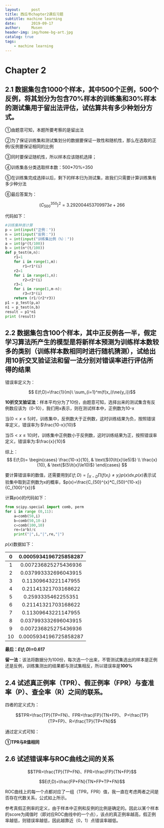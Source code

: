 ```yaml
---
layout:     post
title: 西瓜书chapter2课后习题
subtitle: machine learning
date:       2019-09-17
author:     Musen
header-img: img/home-bg-art.jpg
catalog: true
tags:
    - machine learning
---
```

<script type="text/x-mathjax-config"> MathJax.Hub.Config({ tex2jax: { inlineMath: [ ['$','$'], ['\\(','\\)'] ], processEscapes: true } }); </script> <script type="text/javascript" async src="//cdn.mathjax.org/mathjax/latest/MathJax.js?config=TeX-MML-AM_CHTML"> </script>

# Chapter 2
## 2.1 数据集包含1000个样本，其中500个正例，500个反例，将其划分为包含70%样本的训练集和30%样本的测试集用于留出法评估，试估算共有多少种划分方式。
①由题意可知，本题所要考察的是留出法

②为了保证训练集和测试集划分的数据要保证一致性和随机性，那么在选取的正例/反例要保证相同的比例

③同时要保证随机性，所以样本应该随机选择；

④训练集各分类选取样本数：500*70%=350

⑤在训练集完成选择以后，剩下的样本归为测试集，故我们只需要计算训练集有多少种分法

⑥最后答案为：
 
$$(C_{500}^{350})^2=3.292004453709973e+266$$

代码如下：
```python
#训练集种类计算
p = int(input("正例："))
n = int(input("反例："))
t = int(input("训练集比例（%）："))
a = int(p*(t/100))
b = int(n*(t/100))
def p_test(m,n):
    r1=1
    for i in range(1,m):
        r1=r1*(i)
    r2=1
    for i in range(1,n):
        r2=r2*(i)
    r3=1
    for i in range(1,m-n):
        r3=r3*(i)
    return (r1/(r2*r3))
p1 = p_test(p,a)
n1 = p_test(n,b)
result = p1*n1
print (result)
```
## 2.2 数据集包含100个样本，其中正反例各一半，假定学习算法所产生的模型是将新样本预测为训练样本数较多的类别（训练样本数相同时进行随机猜测），试给出用10折交叉验证法和留一法分别对错误率进行评估所得的结果

错误率定义为：

$$ E(f;D)=\frac{1}{m}\ \sum_{i=1}^m(f(x_i)\ne{y_i})$$

**10折交叉验证法**：样本平均分为了10份，由题意可知，选择出来的测试集含有反例数应该为（0-10），我们用x表示，则在测试样本中，正例数为10-x

当$(0\lt{x}\le5)$时，训练集中，反例数大于正例数，这时训练结果为负，按照错误率定义，错误率为:$\frac{10-x}{10}$

当$(5\lt{x}\le10)$时，训练集中正例数小于反例数，这时训练结果为正，按照错误率定义，错误率为:$\frac{x}{10}$ 

综上：
$$ E(f;D)=
\begin{cases}
\frac{10-x}{10}, & \text{$(0\lt{x}\le5)$}  \\
\frac{x}{10}, & \text{$(5\lt{x}\le10)$}
\end{cases}
$$ 

要计算错误率的数值，还需要用到$E(f;D)=\int_{X-D}\prod ({f(x_i)\ne{y_i}})p(x)dx$,$p(x)$表示试验集中取到正例数为x的概率，$p(x)=\frac{C_{50}^{x}*C_{50}^{10-x}}{C_{100}^{x}}$

计算$p(x)$的代码如下：

```python
from scipy.special import comb, perm
for i in range (0,11):
    a=comb(50,i)
    b=comb(50,10-i)
    c=comb(100,10)
    re=(a*b)/c
    print("|",i,"|",re,"|")
```
$p(x)$数据如下：

| 0 | 0.0005934196725858287 |
|:---:|:---:|
| 1 | 0.007236825275436936 |
| 2 | 0.037993332696043915 |
| 3 | 0.11309643221147955 |
| 4 | 0.21141321703168622 |
| 5 | 0.2593335462255351 |
| 6 | 0.21141321703168622 |
| 7 | 0.11309643221147955 |
| 8 | 0.037993332696043915 |
| 9 | 0.007236825275436936 |
| 10 | 0.0005934196725858287 |

**最后：$E(f;D)$=0.617**

**留一法**：该法将数据分为100份，每次选一个出来，不管测试集选出的样本是正例还是反例，训练集测出的结果都与测试集相反，所以错误率是**100%**

## 2.4 试述真正例率（TPR）、假正例率（FPR）与查准率（P）、查全率（R）之间的联系。
四者的定义式为：

$$TPR=\frac{TP}{TP+FN}、FPR=\frac{FP}{TN+FP}、
P=\frac{TP}{TP+FP}、R=\frac{TP}{TP+FN}$$ 

通过定义式可知：

**①TPR与R值相同**
## 2.6 试述错误率与ROC曲线之间的关系

$$TPR=\frac{TP}{TP+FN}、FPR=\frac{FP}{TN+FP}$$

$$E(f;D)=\frac{FP+FN}{TN+FP+TP+FN}$$ 

ROC曲线上的每一个点都对应了一组（TPR，FPR）值，我一直在考虑两者之间是否存在代数关系，公式如上所示。

参考真假正例率的定义，由于样本中正例和反例的比例是确定的。因此以某个样本的score为阈值时（即对应ROC曲线中的一个点），该点的真正例率越高，假正例率越低，则错误率越低，因此越靠近（0，1）点错误率越低。






